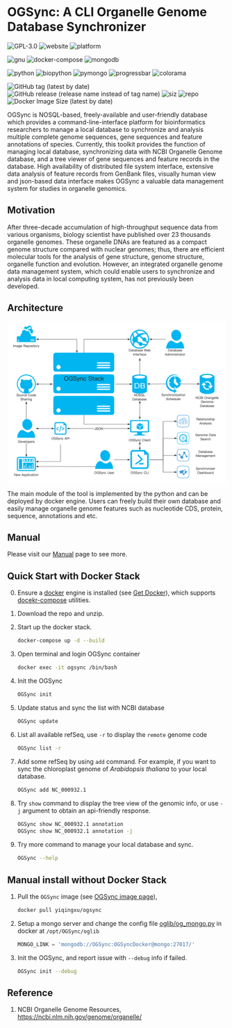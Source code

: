 # OGSync: A CLI Organelle Genome Database Synchronizer

![GPL-3.0](https://img.shields.io/github/license/yiqingxu/OGSync) ![website](https://img.shields.io/website?down_color=lightgrey&down_message=offline&up_color=green&up_message=online&url=https%3A%2F%2Fyiqingxu.github.io%2FOGSync%2F) ![platform](https://img.shields.io/badge/platform-win--64%20%7C%20win--32%20%7C%20osx--arm64%20%7C%20osx--64%20%7C%20linux--64%20%20%7C%20linux--aarch64%20%7C%20linux--ppc64le-lightgrey)

![gnu](https://img.shields.io/badge/GNU-3-green?style=flat-square&logo=gnu) ![docker-compose](https://img.shields.io/badge/dockercompose-3-blue?style=flat-square&logo=docker) ![mongodb](https://img.shields.io/badge/mongo-4.4-green?style=flat-square&logo=mongodb)

![python](https://img.shields.io/badge/python-3-red?style=flat-square&logo=python) ![biopython](https://img.shields.io/pypi/status/biopython?label=biopython&style=flat-square) ![pymongo](https://img.shields.io/pypi/status/pymongo?label=pymongo&style=flat-square) ![progressbar](https://img.shields.io/pypi/status/progressbar?label=progressbar&style=flat-square) ![colorama](https://img.shields.io/pypi/status/colorama?label=colorama&style=flat-square)

![GitHub tag (latest by date)](https://img.shields.io/github/v/tag/yiqingxu/OGSync) ![GitHub release (release name instead of tag name)](https://img.shields.io/github/v/release/yiqingxu/OGSync?display_name=release&include_prereleases) ![siz](https://img.shields.io/github/languages/code-size/yiqingxu/OGSync) ![repo](https://img.shields.io/github/repo-size/yiqingxu/OGSync) ![Docker Image Size (latest by date)](https://img.shields.io/docker/image-size/yiqingxu/ogsync)

OGSync is NOSQL-based, freely-available and user-friendly database which provides a command-line-interface platform for bioinformatics researchers to manage a local database to synchronize and analysis multiple complete genome sequences, gene sequences and feature annotations of species. Currently, this toolkit provides the function of managing local database, synchronizing data with NCBI Organelle Genome database, and a tree viewer of gene sequences and feature records in the database. High availability of distributed file system interface, extensive data analysis of feature records from GenBank files, visually human view and json-based data interface makes OGSync a valuable data management system for studies in organelle genomics.

## Motivation

After three-decade accumulation of high-throughput sequence data from various organisms, biology scientist have published over 23 thousands organelle genomes. These organelle DNAs are featured as a compact genome structure compared with nuclear genomes; thus, there are efficient molecular tools for the analysis of gene structure, genome structure, organelle function and evolution. However, an integrated organelle genome data management system, which could enable users to synchronize and analysis data in local computing system, has not previously been developed.

## Architecture

![architecture](https://raw.githubusercontent.com/yiqingxu/OGSync/main/img/OGSync.png)

The main module of the tool is implemented by the python and can be deployed by docker engine. Users can freely build their own database and easily manage organelle genome features such as nucleotide CDS, protein, sequence, annotations and etc.

## Manual

Please visit our [Manual](manual.md) page to see more.

## Quick Start with Docker Stack

0. Ensure a [docker](https://www.docker.com/) engine is installed (see [Get Docker](https://docs.docker.com/get-docker/)), which supports [docekr-compose](https://docs.docker.com/engine/reference/commandline/compose/) utilities.
1. Download the repo and unzip.
2. Start up the docker stack.

    ``` sh
    docker-compose up -d --build
    ```

3. Open terminal and login OGSync container

    ``` sh
    docker exec -it ogsync /bin/bash
    ```

4. Init the OGSync

    ``` sh
    OGSync init
    ```

5. Update status and sync the list with NCBI database

    ``` sh
    OGSync update
    ```

6. List all available refSeq, use `-r` to display the `remote` genome code

    ``` sh
    OGSync list -r
    ```

7. Add some refSeq by using `add` command. For example, if you want to sync the chloroplast genome of *Arabidopsis thaliana* to your local database.

    ``` sh
    OGSync add NC_000932.1
    ```

8. Try `show` command to display the tree view of the genomic info, or use `-j` argument to obtain an api-friendly response.

    ``` sh
    OGSync show NC_000932.1 annotation
    OGSync show NC_000932.1 annotation -j
    ```

9.  Try more command to manage your local database and sync.

    ``` sh
    OGSync --help
    ```

## Manual install without Docker Stack

1. Pull the `OGSync` image (see [OGSync image page](https://hub.docker.com/r/yiqingxu/ogsync)),

    ``` sh
    docker pull yiqingxu/ogsync
    ```

2. Setup a mongo server and change the config file [oglib/og_mongo.py](https://github.com/yiqingxu/OGSync/blob/main/oglib/og_mongo.py) in docker at `/opt/OGSync/oglib`

    ```python
    MONGO_LINK = 'mongodb://OGSync:OGSyncDocker@mongo:27017/'
    ```

3. Init the OGSync, and report issue with `--debug` info if failed.

    ```sh
    OGSync init --debug
    ```

## Reference

1. NCBI Organelle Genome Resources, <https://ncbi.nlm.nih.gov/genome/organelle/>
